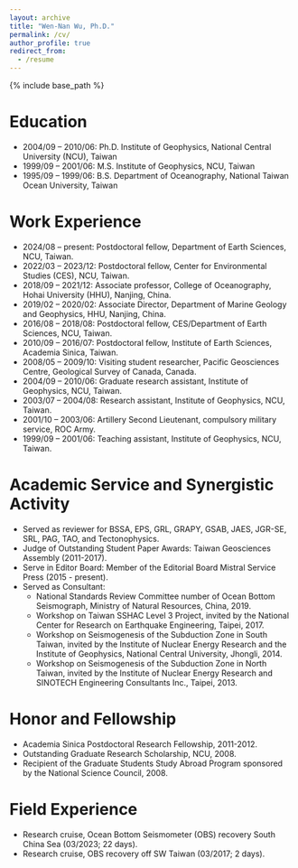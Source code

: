 ```yaml
---
layout: archive
title: "Wen-Nan Wu, Ph.D."
permalink: /cv/
author_profile: true
redirect_from:
  - /resume
---
```


{% include base_path %}

Education
======
* 2004/09 – 2010/06: Ph.D. Institute of Geophysics, National Central University (NCU), Taiwan
*	1999/09 – 2001/06: M.S. Institute of Geophysics, NCU, Taiwan
*	1995/09 – 1999/06: B.S. Department of Oceanography, National Taiwan Ocean University, Taiwan

Work Experience
======
*	2024/08 – present: Postdoctoral fellow, Department of Earth Sciences, NCU, Taiwan.
*	2022/03 – 2023/12: Postdoctoral fellow, Center for Environmental Studies (CES), NCU, Taiwan.
*	2018/09 – 2021/12: Associate professor, College of Oceanography, Hohai University (HHU), Nanjing, China.
*	2019/02 – 2020/02: Associate Director, Department of Marine Geology and Geophysics, HHU, Nanjing, China.
*	2016/08 – 2018/08: Postdoctoral fellow, CES/Department of Earth Sciences, NCU, Taiwan.
*	2010/09 – 2016/07: Postdoctoral fellow, Institute of Earth Sciences, Academia Sinica, Taiwan.
*	2008/05 – 2009/10: Visiting student researcher, Pacific Geosciences Centre, Geological Survey of Canada, Canada.
*	2004/09 – 2010/06: Graduate research assistant, Institute of Geophysics, NCU, Taiwan.
*	2003/07 – 2004/08: Research assistant, Institute of Geophysics, NCU, Taiwan.
*	2001/10 – 2003/06: Artillery Second Lieutenant, compulsory military service, ROC Army.
*	1999/09 – 2001/06: Teaching assistant, Institute of Geophysics, NCU, Taiwan.
  
Academic Service and Synergistic Activity
======
* Served as reviewer for BSSA, EPS, GRL, GRAPY, GSAB, JAES, JGR-SE, SRL, PAG, TAO, and Tectonophysics.
* Judge of Outstanding Student Paper Awards: Taiwan Geosciences Assembly (2011-2017).
* Serve in Editor Board: Member of the Editorial Board Mistral Service Press (2015 - present).
* Served as Consultant:
  * National Standards Review Committee number of Ocean Bottom Seismograph, Ministry of Natural Resources, China, 2019.
  * Workshop on Taiwan SSHAC Level 3 Project, invited by the National Center for Research on Earthquake Engineering, Taipei, 2017.
  * Workshop on Seismogenesis of the Subduction Zone in South Taiwan, invited by the Institute of Nuclear Energy Research and the Institute of Geophysics, National Central University, Jhongli, 2014.
  * Workshop on Seismogenesis of the Subduction Zone in North Taiwan, invited by the Institute of Nuclear Energy Research and SINOTECH Engineering Consultants Inc., Taipei, 2013.

Honor and Fellowship
======
*	Academia Sinica Postdoctoral Research Fellowship, 2011-2012.
*	Outstanding Graduate Research Scholarship, NCU, 2008.
*	Recipient of the Graduate Students Study Abroad Program sponsored by the National Science Council, 2008.

Field Experience
======
*	Research cruise, Ocean Bottom Seismometer (OBS) recovery South China Sea (03/2023; 22 days).
*	Research cruise, OBS recovery off SW Taiwan (03/2017; 2 days).
